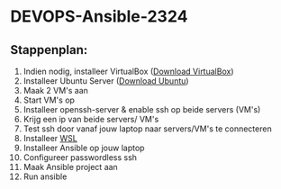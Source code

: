 # DEVOPS-Ansible-2324

## Stappenplan:
1. Indien nodig, installeer VirtualBox ([Download VirtualBox](https://www.virtualbox.org/wiki/Downloads))
2. Installeer Ubuntu Server ([Download Ubuntu](https://ubuntu.com/download/server))
3. Maak 2 VM's aan
4. Start VM's op
5. Installeer openssh-server & enable ssh op beide servers (VM's)
6. Krijg een ip van beide servers/ VM's
7. Test ssh door vanaf jouw laptop naar servers/VM's te connecteren
8. Installeer [WSL](https://learn.microsoft.com/en-us/windows/wsl/install)
9. Installeer Ansible op jouw laptop
10. Configureer passwordless ssh
11. Maak Ansible project aan
12. Run ansible